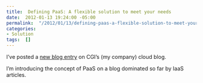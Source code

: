 ```yaml
---
title:  Defining PaaS: A flexible solution to meet your needs
date:  2012-01-13 19:24:00 -05:00
permalink:  "/2012/01/13/defining-paas-a-flexible-solution-to-meet-your-needs/"
categories:
- Solution
tags:  []
---
```

<p>I’ve posted a <a href="http://www.cgi.com/en/blog/cloud/defining-paas">new blog entry</a> on CGI’s (my company) cloud blog.</p>  <p>I’m introducing the concept of PaaS on a blog dominated so far by IaaS articles.</p>